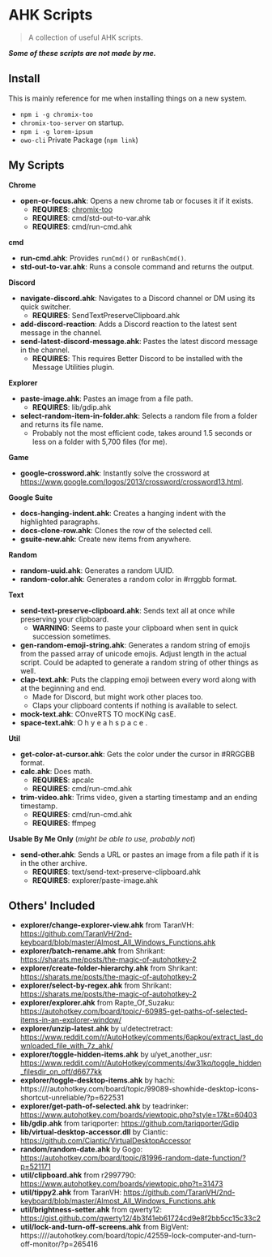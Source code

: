 # AHK Scripts
> A collection of useful AHK scripts.

***Some of these scripts are not made by me.***

## Install
This is mainly reference for me when installing things on a new system.

- `npm i -g chromix-too`
- `chromix-too-server` on startup.
- `npm i -g lorem-ipsum`
- `owo-cli` Private Package (`npm link`)

## My Scripts
**Chrome**
- **open-or-focus.ahk**: Opens a new chrome tab or focuses it if it exists.
  - **REQUIRES**: [chromix-too](https://www.npmjs.com/package/chromix-too)
  - **REQUIRES**: cmd/std-out-to-var.ahk
  - **REQUIRES**: cmd/run-cmd.ahk

**cmd**
- **run-cmd.ahk**: Provides `runCmd()` or `runBashCmd()`.
- **std-out-to-var.ahk**: Runs a console command and returns the output.

**Discord**
- **navigate-discord.ahk**: Navigates to a Discord channel or DM using its quick switcher.
  - **REQUIRES**: SendTextPreserveClipboard.ahk
- **add-discord-reaction**: Adds a Discord reaction to the latest sent message in the channel.
- **send-latest-discord-message.ahk**: Pastes the latest discord message in the channel.
  - **REQUIRES**: This requires Better Discord to be installed with the Message Utilities plugin.

**Explorer**
- **paste-image.ahk**: Pastes an image from a file path.
  - **REQUIRES**: lib/gdip.ahk
- **select-random-item-in-folder.ahk**: Selects a random file from a folder and returns its file name.
  - Probably not the most efficient code, takes around 1.5 seconds or less on a folder with 5,700 files (for me).

**Game**
- **google-crossword.ahk**: Instantly solve the crossword at https://www.google.com/logos/2013/crossword/crossword13.html.

**Google Suite**
- **docs-hanging-indent.ahk**: Creates a hanging indent with the highlighted paragraphs.
- **docs-clone-row.ahk**: Clones the row of the selected cell.
- **gsuite-new.ahk**: Create new items from anywhere.

**Random**
- **random-uuid.ahk**: Generates a random UUID.
- **random-color.ahk**: Generates a random color in #rrggbb format.

**Text**
- **send-text-preserve-clipboard.ahk**: Sends text all at once while preserving your clipboard.
  - **WARNING**: Seems to paste your clipboard when sent in quick succession sometimes.
- **gen-random-emoji-string.ahk**: Generates a random string of emojis from the passed array of unicode emojis. Adjust length in the actual script. Could be adapted to generate a random string of other things as well.
- **clap-text.ahk**: Puts the clapping emoji between every word along with at the beginning and end.
  - Made for Discord, but might work other places too.
  - Claps your clipboard contents if nothing is available to select.
- **mock-text.ahk**: COnveRTS TO mocKiNg casE.
- **space-text.ahk**: O h   y e a h   s p a c e .

**Util**
- **get-color-at-cursor.ahk**: Gets the color under the cursor in #RRGGBB format.
- **calc.ahk**: Does math.
  - **REQUIRES**: apcalc
  - **REQUIRES**: cmd/run-cmd.ahk
- **trim-video.ahk**: Trims video, given a starting timestamp and an ending timestamp.
  - **REQUIRES**: cmd/run-cmd.ahk
  - **REQUIRES**: ffmpeg

**Usable By Me Only** (*might be able to use, probably not*)
- **send-other.ahk**: Sends a URL or pastes an image from a file path if it is in the other archive.
  - **REQUIRES**: text/send-text-preserve-clipboard.ahk
  - **REQUIRES**: explorer/paste-image.ahk

## Others' Included
- **explorer/change-explorer-view.ahk** from TaranVH: https://github.com/TaranVH/2nd-keyboard/blob/master/Almost_All_Windows_Functions.ahk
- **explorer/batch-rename.ahk** from Shrikant: https://sharats.me/posts/the-magic-of-autohotkey-2
- **explorer/create-folder-hierarchy.ahk** from Shrikant: https://sharats.me/posts/the-magic-of-autohotkey-2
- **explorer/select-by-regex.ahk** from Shrikant: https://sharats.me/posts/the-magic-of-autohotkey-2
- **explorer/explorer.ahk** from Rapte_Of_Suzaku: https://autohotkey.com/board/topic/-60985-get-paths-of-selected-items-in-an-explorer-window/
- **explorer/unzip-latest.ahk** by u/detectretract: https://www.reddit.com/r/AutoHotkey/comments/6apkou/extract_last_downloaded_file_with_7z_ahk/
- **explorer/toggle-hidden-items.ahk** by u/yet_another_usr: https://www.reddit.com/r/AutoHotkey/comments/4w31kq/toggle_hidden_filesdir_on_off/d6677kk
- **explorer/toggle-desktop-items.ahk** by hachi: https:////autohotkey.com/board/topic/99089-showhide-desktop-icons-shortcut-unreliable/?p=622531
- **explorer/get-path-of-selected.ahk** by teadrinker: https://www.autohotkey.com/boards/viewtopic.php?style=17&t=60403
- **lib/gdip.ahk** from tariqporter: https://github.com/tariqporter/Gdip
- **lib/virtual-desktop-accessor.dll** by Ciantic: https://github.com/Ciantic/VirtualDesktopAccessor
- **random/random-date.ahk** by Gogo: https://autohotkey.com/board/topic/81996-random-date-function/?p=521171
- **util/clipboard.ahk** from r2997790: https://www.autohotkey.com/boards/viewtopic.php?t=31473
- **util/tippy2.ahk** from TaranVH: https://github.com/TaranVH/2nd-keyboard/blob/master/Almost_All_Windows_Functions.ahk
- **util/brightness-setter.ahk** from qwerty12: https://gist.github.com/qwerty12/4b3f41eb61724cd9e8f2bb5cc15c33c2
- **util/lock-and-turn-off-screens.ahk** from BigVent: https:////autohotkey.com/board/topic/42559-lock-computer-and-turn-off-monitor/?p=265416
